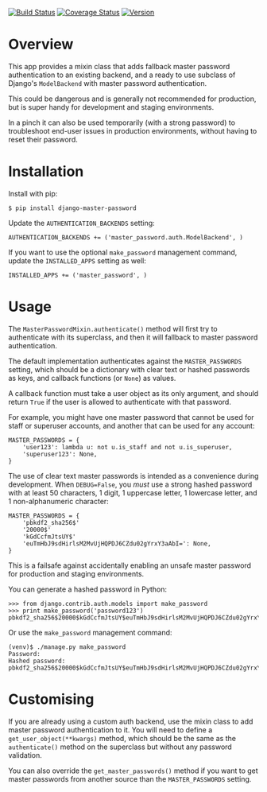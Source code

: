 [![Build Status](https://img.shields.io/travis/ixc/django-master-password.svg)](https://travis-ci.org/ixc/django-master-password)
[![Coverage Status](https://img.shields.io/coveralls/ixc/django-master-password.svg)](https://coveralls.io/github/ixc/django-master-password)
[![Version](https://img.shields.io/pypi/v/django-master-password.svg)](https://pypi.python.org/pypi/django-master-password)

# Overview

This app provides a mixin class that adds fallback master password
authentication to an existing backend, and a ready to use subclass of Django's
`ModelBackend` with master password authentication.

This could be dangerous and is generally not recommended for production, but is
super handy for development and staging environments.

In a pinch it can also be used temporarily (with a strong password) to
troubleshoot end-user issues in production environments, without having to
reset their password.

# Installation

Install with pip:

    $ pip install django-master-password

Update the `AUTHENTICATION_BACKENDS` setting:

    AUTHENTICATION_BACKENDS += ('master_password.auth.ModelBackend', )

If you want to use the optional `make_password` management command, update the
`INSTALLED_APPS` setting as well:

    INSTALLED_APPS += ('master_password', )

# Usage

The `MasterPasswordMixin.authenticate()` method will first try to authenticate
with its superclass, and then it will fallback to master password
authentication.

The default implementation authenticates against the `MASTER_PASSWORDS`
setting, which should be a dictionary with clear text or hashed passwords as
keys, and callback functions (or `None`) as values.

A callback function must take a user object as its only argument, and should
return `True` if the user is allowed to authenticate with that password.

For example, you might have one master password that cannot be used for staff
or superuser accounts, and another that can be used for any account:

    MASTER_PASSWORDS = {
        'user123': lambda u: not u.is_staff and not u.is_superuser,
        'superuser123': None,
    }

The use of clear text master passwords is intended as a convenience during
development. When `DEBUG=False`, you *must* use a strong hashed password with
at least 50 characters, 1 digit, 1 uppercase letter, 1 lowercase letter, and 1
non-alphanumeric character:

    MASTER_PASSWORDS = {
        'pbkdf2_sha256$'
        '20000$'
        'kGdCcfmJtsUY$'
        'euTmHbJ9sdHirlsM2MvUjHQPDJ6CZdu02gYrxY3aAbI=': None,
    }

This is a failsafe against accidentally enabling an unsafe master password for
production and staging environments.

You can generate a hashed password in Python:

    >>> from django.contrib.auth.models import make_password
    >>> print make_password('password123')
    pbkdf2_sha256$20000$kGdCcfmJtsUY$euTmHbJ9sdHirlsM2MvUjHQPDJ6CZdu02gYrxY3aAbI=

Or use the `make_password` management command:

    (venv)$ ./manage.py make_password
    Password:
    Hashed password: pbkdf2_sha256$20000$kGdCcfmJtsUY$euTmHbJ9sdHirlsM2MvUjHQPDJ6CZdu02gYrxY3aAbI=

# Customising

If you are already using a custom auth backend, use the mixin class to add
master password authentication to it. You will need to define a
`get_user_object(**kwargs)` method, which should be the same as the
`authenticate()` method on the superclass but without any password validation.

You can also override the `get_master_passwords()` method if you want to get
master passwords from another source than the `MASTER_PASSWORDS` setting.
